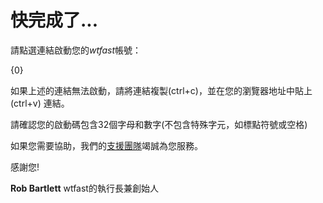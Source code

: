 ﻿# 快完成了...
請點選連結啟動您的*wtfast*帳號：


{0}


如果上述的連結無法啟動，請將連結複製(ctrl+c)，並在您的瀏覽器地址中貼上(ctrl+v)
連結。


請確認您的啟動碼包含32個字母和數字(不包含特殊字元，如標點符號或空格)


如果您需要協助，我們的[支援團隊](http://support.wtfast.com)竭誠為您服務。


感謝您!


**Rob Bartlett**
wtfast的執行長兼創始人